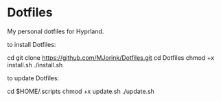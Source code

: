 # Dotfiles
My personal dotfiles for Hyprland.

to install Dotfiles:

  cd
  git clone https://github.com/MJorink/Dotfiles.git
  cd Dotfiles
  chmod +x install.sh
  ./install.sh

to update Dotfiles:

  cd $HOME/.scripts
  chmod +x update.sh
  ./update.sh
